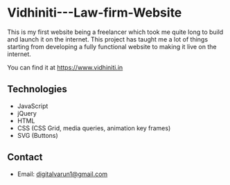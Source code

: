 # Vidhiniti---Law-firm-Website
This is my first website being a freelancer which took me quite long to build and launch it on the internet.
This project has taught me a lot of things starting from developing a fully functional website to making it live on the internet.

You can find it at https://www.vidhiniti.in

## Technologies

- JavaScript
- jQuery
- HTML
- CSS (CSS Grid, media queries, animation key frames)
- SVG (Buttons)

## Contact

- Email: digitalvarun1@gmail.com
